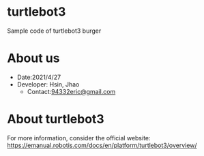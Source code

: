 # turtlebot3
Sample code of turtlebot3 burger

# About us
* Date:2021/4/27
* Developer: Hsin, Jhao 
  * Contact:94332eric@gmail.com

# About turtlebot3
For more information, consider the official website: https://emanual.robotis.com/docs/en/platform/turtlebot3/overview/
